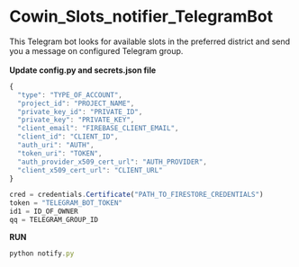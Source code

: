 # Cowin_Slots_notifier_TelegramBot
This Telegram bot looks for available slots in the preferred district and send you a message on configured Telegram group.<br/>
<br/>
**Update config.py and secrets.json file**<br/>
```javascript
{
  "type": "TYPE_OF_ACCOUNT",
  "project_id": "PROJECT_NAME",
  "private_key_id": "PRIVATE_ID",
  "private_key": "PRIVATE_KEY",
  "client_email": "FIREBASE_CLIENT_EMAIL",
  "client_id": "CLIENT_ID",
  "auth_uri": "AUTH",
  "token_uri": "TOKEN",
  "auth_provider_x509_cert_url": "AUTH_PROVIDER",
  "client_x509_cert_url": "CLIENT_URL"
}

cred = credentials.Certificate("PATH_TO_FIRESTORE_CREDENTIALS")
token = "TELEGRAM_BOT_TOKEN"
id1 = ID_OF_OWNER
qq = TELEGRAM_GROUP_ID
```
**RUN**
```javascript
python notify.py
```
